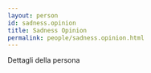 ```yaml
---
layout: person
id: sadness.opinion
title: Sadness Opinion
permalink: people/sadness.opinion.html
---
```


Dettagli della persona